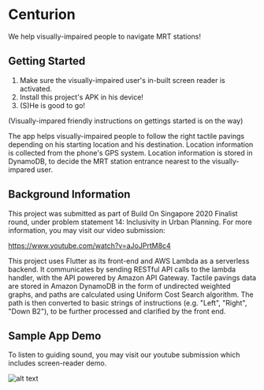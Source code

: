 # Centurion

We help visually-impaired people to navigate MRT stations!

## Getting Started

1. Make sure the visually-impaired user's in-built screen reader is activated.
2. Install this project's APK in his device!
3. (S)He is good to go! 

(Visually-impared friendly instructions on gettings started is on the way)

The app helps visually-impaired people to follow the right tactile pavings depending on his starting location and his destination. Location information is collected from the phone's GPS system. Location information is stored in DynamoDB, to decide the MRT station entrance nearest to the visually-impared user.


## Background Information

This project was submitted as part of Build On Singapore 2020 Finalist round, under problem statement 14: Inclusivity in Urban Planning. For more information, you may visit our video submission:

https://www.youtube.com/watch?v=aJoJPrtM8c4

This project uses Flutter as its front-end and AWS Lambda as a serverless backend. It communicates by sending RESTful API calls to the lambda handler, with the API powered by Amazon API Gateway. Tactile pavings data are stored in Amazon DynamoDB in the form of undirected weighted graphs, and paths are calculated using Uniform Cost Search algorithm. The path is then converted to basic strings of instructions (e.g. "Left", "Right", "Down B2"), to be further processed and clarified by the front end.

## Sample App Demo

To listen to guiding sound, you may visit our youtube submission which includes screen-reader demo.

![alt text](https://github.com/marcus2k/AWS-Centurion/tree/master/others/app-demo.gif "Centurion App Demo")
